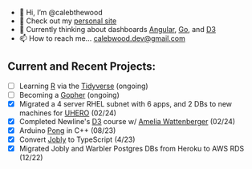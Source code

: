 - 👋 Hi, I’m @calebthewood
- 👀 Check out my [personal site](https://www.calebwood.dev/)
- 🥞 Currently thinking about dashboards [Angular](https://angular.dev/), [Go](https://go.dev/), and [D3](https://www.newline.co/courses/fullstack-d3-masterclass)
- 📫 How to reach me... calebwood.dev@gmail.com

## Current and Recent Projects:
- [ ] Learning [R](https://www.r-project.org/) via the [Tidyverse](https://www.tidyverse.org/) (ongoing)
- [ ] Becoming a [Gopher](https://github.com/calebthewood/going) (ongoing)
- [x] Migrated a 4 server RHEL subnet with 6 apps, and 2 DBs to new machines for [UHERO](https://uhero.hawaii.edu/) (02/24)
- [x] Completed Newline's [D3](https://github.com/calebthewood/newline-d3) course w/ [Amelia Wattenberger](https://wattenberger.com/) (02/24)
- [x] Arduino [Pong](https://github.com/calebthewood/Arduino/tree/main/pong) in C++ (08/23)
- [x] Convert [Jobly](https://github.com/calebthewood/jobly-frontend) to TypeScript (4/23)
- [x] Migrated Jobly and Warbler Postgres DBs from Heroku to AWS RDS (12/22)

<!---
calebthewood/calebthewood is a ✨ special ✨ repository because its `README.md` (this file) appears on your GitHub profile.
You can click the Preview link to take a look at your changes.
--->
